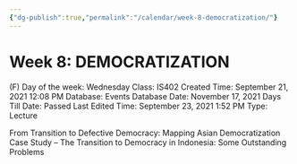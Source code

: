 ```yaml
---
{"dg-publish":true,"permalink":"/calendar/week-8-democratization/"}
---
```


# Week 8: DEMOCRATIZATION

(F) Day of the week: Wednesday
Class: IS402
Created Time: September 21, 2021 12:08 PM
Database: Events Database
Date: November 17, 2021
Days Till Date: Passed
Last Edited Time: September 23, 2021 1:52 PM
Type: Lecture

From Transition to Defective Democracy: Mapping
Asian Democratization
Case Study – The Transition to Democracy in
Indonesia: Some Outstanding Problems